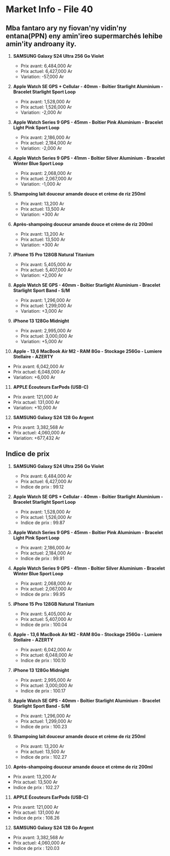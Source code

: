 # Market Info - File 40

## Mba fantaro ary ny fiovan'ny vidin'ny entana(PPN) eny amin'ireo supermarchés lehibe amin'ity androany ity.

1. **SAMSUNG Galaxy S24 Ultra 256 Go Violet**
   - Prix avant: 6,484,000 Ar
   - Prix actuel: 6,427,000 Ar
   - Variation: -57,000 Ar

2. **Apple Watch SE GPS + Cellular - 40mm - Boîtier Starlight Aluminium - Bracelet Starlight Sport Loop**
   - Prix avant: 1,528,000 Ar
   - Prix actuel: 1,526,000 Ar
   - Variation: -2,000 Ar

3. **Apple Watch Series 9 GPS - 45mm - Boîtier Pink Aluminium - Bracelet Light Pink Sport Loop**
   - Prix avant: 2,186,000 Ar
   - Prix actuel: 2,184,000 Ar
   - Variation: -2,000 Ar

4. **Apple Watch Series 9 GPS - 41mm - Boîtier Silver Aluminium - Bracelet Winter Blue Sport Loop**
   - Prix avant: 2,068,000 Ar
   - Prix actuel: 2,067,000 Ar
   - Variation: -1,000 Ar

5. **Shampoing lait douceur amande douce et crème de riz 250ml**
   - Prix avant: 13,200 Ar
   - Prix actuel: 13,500 Ar
   - Variation: +300 Ar

6. **Après-shampoing douceur amande douce et crème de riz 200ml**
   - Prix avant: 13,200 Ar
   - Prix actuel: 13,500 Ar
   - Variation: +300 Ar

7. **iPhone 15 Pro 128GB Natural Titanium**
   - Prix avant: 5,405,000 Ar
   - Prix actuel: 5,407,000 Ar
   - Variation: +2,000 Ar

8. **Apple Watch SE GPS - 40mm - Boîtier Starlight Aluminium - Bracelet Starlight Sport Band - S/M**
   - Prix avant: 1,296,000 Ar
   - Prix actuel: 1,299,000 Ar
   - Variation: +3,000 Ar

9. **iPhone 13 128Go Midnight**
   - Prix avant: 2,995,000 Ar
   - Prix actuel: 3,000,000 Ar
   - Variation: +5,000 Ar

10. **Apple - 13,6 MacBook Air M2 - RAM 8Go - Stockage 256Go - Lumiere Stellaire - AZERTY**
   - Prix avant: 6,042,000 Ar
   - Prix actuel: 6,048,000 Ar
   - Variation: +6,000 Ar

11. **APPLE Écouteurs EarPods (USB-C)**
   - Prix avant: 121,000 Ar
   - Prix actuel: 131,000 Ar
   - Variation: +10,000 Ar

12. **SAMSUNG Galaxy S24 128 Go Argent**
   - Prix avant: 3,382,568 Ar
   - Prix actuel: 4,060,000 Ar
   - Variation: +677,432 Ar



## Indice de prix

1. **SAMSUNG Galaxy S24 Ultra 256 Go Violet**
   - Prix avant: 6,484,000 Ar
   - Prix actuel: 6,427,000 Ar
   - Indice de prix : 99.12

2. **Apple Watch SE GPS + Cellular - 40mm - Boîtier Starlight Aluminium - Bracelet Starlight Sport Loop**
   - Prix avant: 1,528,000 Ar
   - Prix actuel: 1,526,000 Ar
   - Indice de prix : 99.87

3. **Apple Watch Series 9 GPS - 45mm - Boîtier Pink Aluminium - Bracelet Light Pink Sport Loop**
   - Prix avant: 2,186,000 Ar
   - Prix actuel: 2,184,000 Ar
   - Indice de prix : 99.91

4. **Apple Watch Series 9 GPS - 41mm - Boîtier Silver Aluminium - Bracelet Winter Blue Sport Loop**
   - Prix avant: 2,068,000 Ar
   - Prix actuel: 2,067,000 Ar
   - Indice de prix : 99.95

5. **iPhone 15 Pro 128GB Natural Titanium**
   - Prix avant: 5,405,000 Ar
   - Prix actuel: 5,407,000 Ar
   - Indice de prix : 100.04

6. **Apple - 13,6 MacBook Air M2 - RAM 8Go - Stockage 256Go - Lumiere Stellaire - AZERTY**
   - Prix avant: 6,042,000 Ar
   - Prix actuel: 6,048,000 Ar
   - Indice de prix : 100.10

7. **iPhone 13 128Go Midnight**
   - Prix avant: 2,995,000 Ar
   - Prix actuel: 3,000,000 Ar
   - Indice de prix : 100.17

8. **Apple Watch SE GPS - 40mm - Boîtier Starlight Aluminium - Bracelet Starlight Sport Band - S/M**
   - Prix avant: 1,296,000 Ar
   - Prix actuel: 1,299,000 Ar
   - Indice de prix : 100.23

9. **Shampoing lait douceur amande douce et crème de riz 250ml**
   - Prix avant: 13,200 Ar
   - Prix actuel: 13,500 Ar
   - Indice de prix : 102.27

10. **Après-shampoing douceur amande douce et crème de riz 200ml**
   - Prix avant: 13,200 Ar
   - Prix actuel: 13,500 Ar
   - Indice de prix : 102.27

11. **APPLE Écouteurs EarPods (USB-C)**
   - Prix avant: 121,000 Ar
   - Prix actuel: 131,000 Ar
   - Indice de prix : 108.26

12. **SAMSUNG Galaxy S24 128 Go Argent**
   - Prix avant: 3,382,568 Ar
   - Prix actuel: 4,060,000 Ar
   - Indice de prix : 120.03

